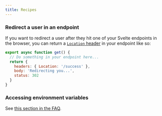 ```yaml
---
title: Recipes
---
```


### Redirect a user in an endpoint

If you want to redirect a user after they hit one of your Svelte endpoints in the browser, 
you can return a [`Location` header](developer.mozilla.org/en-US/docs/Web/HTTP/Headers/Location) in your endpoint like so:

```js
export async function get() {
  // Do something in your endpoint here...
  return {
    headers: { Location: '/success' },
    body: 'Redirecting you...',
    status: 302
  }
}
```

### Accessing environment variables

See [this section in the FAQ](https://kit.svelte.dev/faq#how-do-i-use-environment-variables).
